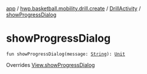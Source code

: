 [app](../../index.md) / [hwp.basketball.mobility.drill.create](../index.md) / [DrillActivity](index.md) / [showProgressDialog](.)

# showProgressDialog

`fun showProgressDialog(message: `[`String`](https://kotlinlang.org/api/latest/jvm/stdlib/kotlin/-string/index.html)`): `[`Unit`](https://kotlinlang.org/api/latest/jvm/stdlib/kotlin/-unit/index.html)

Overrides [View.showProgressDialog](../-drill-activity-contract/-view/show-progress-dialog.md)


